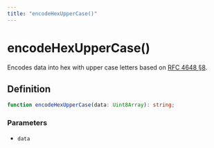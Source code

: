 ```yaml
---
title: "encodeHexUpperCase()"
---
```


# encodeHexUpperCase()

Encodes data into hex with upper case letters based on [RFC 4648 §8](https://datatracker.ietf.org/doc/html/rfc4648#section-8).

## Definition

```ts
function encodeHexUpperCase(data: Uint8Array): string;
```

### Parameters

- `data`

